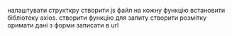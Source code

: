 налаштувати структкру створити js файл на кожну функцію встановити бібліотеку
axios. створити функцію для запиту створити розмітку оримати дані з форми
записати в url
